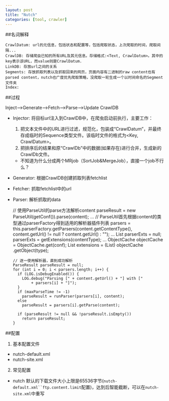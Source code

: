 ```yaml
---
layout: post
title: "Nutch"
categories: [tool, crawler]
---
```


##名词解释

    CrawlDatum: url的元信息，包括状态和配置等，包括爬取状态，上次爬取的时间，爬取间隔...
    CrawlDB: 存储爬虫已知的所有URL及其元信息。存储格式:<Text, CrawlDatum>。其中的key表示该URL，而value则是CrawlDatum.
    LinkDB: 存放url之间的关系
    Segments: 存放抓取列表以及抓取回来的网页，页面内容有二进制的raw content也有parsed content，nutch也广度优先爬取策略，没爬取一轮生成一个以时间命名的Segment文件夹 
    Index:


##过程

   Inject-->Generate-->Fetch-->Parse-->Update CrawlDB

* Injector: 将目标url注入到CrawlDB中，在爬虫启动前执行，主要工作：  

    1. 把文本文件中的URL进行过滤，规范化，包装成“CrawlDatum”，并最终存成临时的Sequence类型文件。该临时文件的格式为<Key, CrawlDatum>。
    2. 把排序后的结果和原“CrawlDb”中的数据(如果存在)进行合并，生成新的CrawlDb文件。

    * 不知道为什么分成两个MRjob（SortJob&MergeJob），直接一个job不行么？

* Generator: 根据CrawlDB创建抓取列表fetchlist

* Fetcher: 抓取fetchlist中的url

* Parser: 解析抓取的data
  
    // 使用ParseUtil的parse方法解析content
    parseResult = new ParseUtil(getConf()).parse(content); 
      ...
      // ParseUtil首先根据content的类型通过parserFactory得到适用的解析器插件列表
      parsers = this.parserFactory.getParsers(content.getContentType(),
                content.getUrl() != null ? content.getUrl() : "");
        ...
        List<Extension> parserExts = null;
        parserExts = getExtensions(contentType);
          ...
          ObjectCache objectCache = ObjectCache.get(conf);
          List<Extension> extensions = (List<Extension>) objectCache
              .getObject(type);
        
      // 逐一使用解析器，直到成功解析
      ParseResult parseResult = null;
      for (int i = 0; i < parsers.length; i++) {
        if (LOG.isDebugEnabled()) {
          LOG.debug("Parsing [" + content.getUrl() + "] with ["
              + parsers[i] + "]");
        }
        if (maxParseTime != -1)
          parseResult = runParser(parsers[i], content);
        else
          parseResult = parsers[i].getParse(content);

        if (parseResult != null && !parseResult.isEmpty())
          return parseResult;
      }

##配置

1. 基本配置文件
  * nutch-default.xml
  * nutch-site.xml

2. 常见配置
* nutch 默认的下载文件大小上限是65536字节(`nutch-default.xml``ftp.content.limit`配置)，达到后智能截断，可以在`nutch-site.xml`中重写

